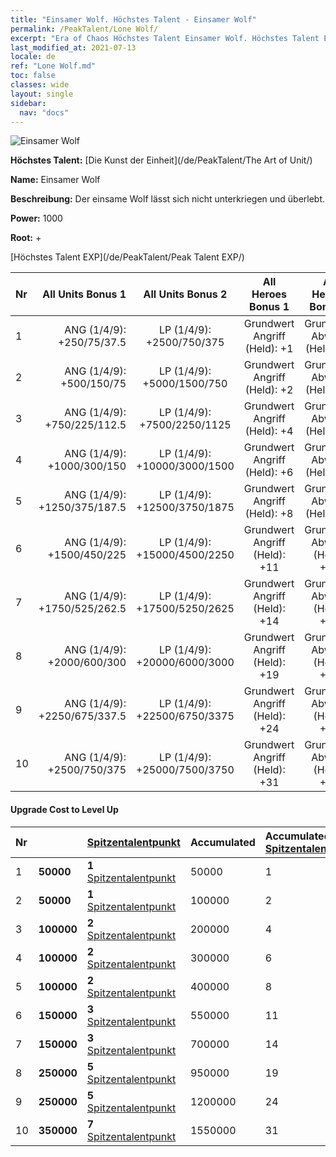 ```yaml
---
title: "Einsamer Wolf. Höchstes Talent - Einsamer Wolf"
permalink: /PeakTalent/Lone Wolf/
excerpt: "Era of Chaos Höchstes Talent Einsamer Wolf. Höchstes Talent Einsamer Wolf. Einsamer Wolf"
last_modified_at: 2021-07-13
locale: de
ref: "Lone Wolf.md"
toc: false
classes: wide
layout: single
sidebar:
  nav: "docs"
---
```


  ![Einsamer Wolf](/images/pt/talent_2001.png)

  **Höchstes Talent:** [Die Kunst der Einheit](/de/PeakTalent/The Art of Unit/)

  **Name:** Einsamer Wolf

  **Beschreibung:** Der einsame Wolf lässt sich nicht unterkriegen und überlebt.

  **Power:** 1000

  **Root:** +

  [Höchstes Talent EXP](/de/PeakTalent/Peak Talent EXP/)

  | Nr | All Units Bonus 1 | All Units Bonus 2 | All Heroes Bonus 1 | All Heroes Bonus 2 |
  |:---|--------------:|:-------------:|:-------------:|:-------------:|
  | 1 | ANG (1/4/9): +250/75/37.5 | LP (1/4/9): +2500/750/375 | Grundwert Angriff (Held): +1 | Grundwert Abwehr (Held): +1 |
  | 2 | ANG (1/4/9): +500/150/75 | LP (1/4/9): +5000/1500/750 | Grundwert Angriff (Held): +2 | Grundwert Abwehr (Held): +2 |
  | 3 | ANG (1/4/9): +750/225/112.5 | LP (1/4/9): +7500/2250/1125 | Grundwert Angriff (Held): +4 | Grundwert Abwehr (Held): +4 |
  | 4 | ANG (1/4/9): +1000/300/150 | LP (1/4/9): +10000/3000/1500 | Grundwert Angriff (Held): +6 | Grundwert Abwehr (Held): +6 |
  | 5 | ANG (1/4/9): +1250/375/187.5 | LP (1/4/9): +12500/3750/1875 | Grundwert Angriff (Held): +8 | Grundwert Abwehr (Held): +8 |
  | 6 | ANG (1/4/9): +1500/450/225 | LP (1/4/9): +15000/4500/2250 | Grundwert Angriff (Held): +11 | Grundwert Abwehr (Held): +11 |
  | 7 | ANG (1/4/9): +1750/525/262.5 | LP (1/4/9): +17500/5250/2625 | Grundwert Angriff (Held): +14 | Grundwert Abwehr (Held): +14 |
  | 8 | ANG (1/4/9): +2000/600/300 | LP (1/4/9): +20000/6000/3000 | Grundwert Angriff (Held): +19 | Grundwert Abwehr (Held): +19 |
  | 9 | ANG (1/4/9): +2250/675/337.5 | LP (1/4/9): +22500/6750/3375 | Grundwert Angriff (Held): +24 | Grundwert Abwehr (Held): +24 |
  | 10 | ANG (1/4/9): +2500/750/375 | LP (1/4/9): +25000/7500/3750 | Grundwert Angriff (Held): +31 | Grundwert Abwehr (Held): +31 |


#### Upgrade Cost to Level Up

  | Nr | <i class="fas fa-coins"/> | [Spitzentalentpunkt](/ItemsDE/con_934/) | Accumulated <i class="fas fa-coins"/> | Accumulated [Spitzentalentpunkt](/ItemsDE/con_934/) |
  |:---|:--------------|:-------------|:-------------|:-------------|
  | 1 | **50000** | **1** [Spitzentalentpunkt](/ItemsDE/con_934/) | 50000 | 1 |
  | 2 | **50000** | **1** [Spitzentalentpunkt](/ItemsDE/con_934/) | 100000 | 2 |
  | 3 | **100000** | **2** [Spitzentalentpunkt](/ItemsDE/con_934/) | 200000 | 4 |
  | 4 | **100000** | **2** [Spitzentalentpunkt](/ItemsDE/con_934/) | 300000 | 6 |
  | 5 | **100000** | **2** [Spitzentalentpunkt](/ItemsDE/con_934/) | 400000 | 8 |
  | 6 | **150000** | **3** [Spitzentalentpunkt](/ItemsDE/con_934/) | 550000 | 11 |
  | 7 | **150000** | **3** [Spitzentalentpunkt](/ItemsDE/con_934/) | 700000 | 14 |
  | 8 | **250000** | **5** [Spitzentalentpunkt](/ItemsDE/con_934/) | 950000 | 19 |
  | 9 | **250000** | **5** [Spitzentalentpunkt](/ItemsDE/con_934/) | 1200000 | 24 |
  | 10 | **350000** | **7** [Spitzentalentpunkt](/ItemsDE/con_934/) | 1550000 | 31 |
